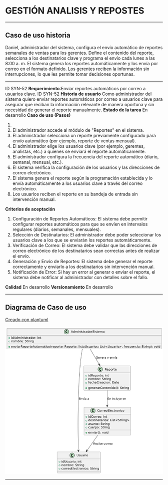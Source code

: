# GESTIÓN ANALISIS Y REPOSTES 

------

## Caso de uso historia 
Daniel, administrador del sistema, configura el envío automático de reportes semanales de ventas para los gerentes. Define el contenido del reporte, selecciona a los destinatarios clave y programa el envío cada lunes a las 8:00 a. m. El sistema genera los reportes automáticamente y los envía por correo en el formato definido. Los gerentes reciben la información sin interrupciones, lo que les permite tomar decisiones oportunas.

---

  <tr class="idtext principal">
    <td>ID SYN-52</td>
  </tr>
  <tr class="single text">
    <td><strong>Requerimiento</strong>:Enviar reportes automáticos por correo a usuarios clave. ID SYN-52</td>
  </tr>
  <tr class="single gray">
    <td><strong>Historia de usuario</strong></td>
  </tr>
  <tr class="single text">
    <td>Como administrador del sistema quiero enviar reportes automáticos por correo a usuarios clave para asegurar que reciban la información relevante de manera oportuna y sin necesidad de generar el reporte manualmente.
</td>
  </tr>
  <tr class="duo">
    <th class="gray"><strong>Estado de la tarea</strong></th>
    <th>En desarrollo</th>
  </tr>
  <tr class="single gray">
    <td><strong>Caso de uso (Pasos)</strong></td>
  </tr>
  <tr class="single text">
    <td>
        <ol>
            <li>
             <li>El administrador accede al módulo de "Reportes" en el sistema.</li>
            <li>El administrador selecciona un reporte previamente configurado para envío automático (por ejemplo, reporte de ventas mensual).</li>
            <li>El administrador elige los usuarios clave (por ejemplo, gerentes, analistas, etc.) a quienes se enviará el reporte automáticamente.</li>
            <li>El administrador configura la frecuencia del reporte automático (diario, semanal, mensual, etc.).</li>
            <li>El sistema verifica la configuración de los usuarios y las direcciones de correo electrónico.</li>
            <li>El sistema genera el reporte según la programación establecida y lo envía automáticamente a los usuarios clave a través del correo electrónico.</li>
            <li>Los usuarios reciben el reporte en su bandeja de entrada sin intervención manual.</li>
          </ol>
   </td>
  </tr>
  <tr class="single gray">
    <td><strong>Criterios de aceptación</strong></td>
  </tr>
  <tr class="single text">
    <td>
        <ol>
              <li>Configuración de Reportes Automáticos: El sistema debe permitir configurar reportes automáticos para que se envíen en intervalos regulares (diarios, semanales, mensuales).</li>
              <li>Selección de Destinatarios: El administrador debe poder seleccionar los usuarios clave a los que se enviarán los reportes automáticamente.</li>
              <li>Verificación de Correo: El sistema debe validar que las direcciones de correo electrónico de los destinatarios sean correctas antes de realizar el envío.</li>
              <li>Generación y Envío de Reportes: El sistema debe generar el reporte correctamente y enviarlo a los destinatarios sin intervención manual.</li>
              <li>Notificación de Error: Si hay un error al generar o enviar el reporte, el sistema debe notificar al administrador con detalles sobre el fallo.</li>
            </ol>
 <tr class="duo">
    <th class="gray"><strong>Calidad</strong></th>
    <th>En desarrollo</th>
  </tr>
  <tr class="duo">
    <th class="gray"><strong>Versionamiento</strong></th>
    <th>En desarrollo</th>
  </tr>
</table>


---
## Diagrama de Caso de uso
[Creado con plantuml](https://plantuml.com/es/)

![Image title](./assets/images/syn-54.png)

---
 